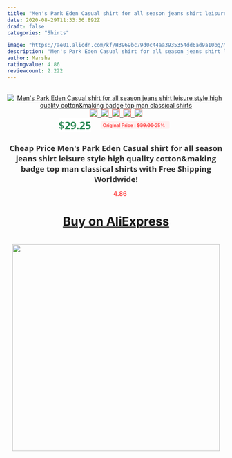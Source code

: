 ```yaml
---
title: "Men's Park Eden Casual shirt for all season jeans shirt leisure style high quality cotton&making badge top man classical shirts"
date: 2020-08-29T11:33:36.892Z
draft: false
categories: "Shirts"

image: "https://ae01.alicdn.com/kf/H3969bc79d0c44aa3935354dd6ad9a10bg/Men-s-Park-Eden-Casual-shirt-for-all-season-jeans-shirt-leisure-style-high-quality-cotton.jpg"
description: "Men's Park Eden Casual shirt for all season jeans shirt leisure style high quality cotton&making badge top man classical shirts"
author: Marsha
ratingvalue: 4.86
reviewcount: 2.222
---
```

<br>
<div style="text-align: center;">
<a href="https://s.click.aliexpress.com/e/_AL1FRP" target="_blank" rel="nofollow noopener noreferrer"><img alt="Men's Park Eden Casual shirt for all season jeans shirt leisure style high quality cotton&making badge top man classical shirts" class="magnifier-image" src="https://ae01.alicdn.com/kf/H3969bc79d0c44aa3935354dd6ad9a10bg/Men-s-Park-Eden-Casual-shirt-for-all-season-jeans-shirt-leisure-style-high-quality-cotton.jpg_640x640.jpg">
<br>
<img style="border:1px solid salmon" src="https://ae01.alicdn.com/kf/H3969bc79d0c44aa3935354dd6ad9a10bg/Men-s-Park-Eden-Casual-shirt-for-all-season-jeans-shirt-leisure-style-high-quality-cotton.jpg_120x120.jpg">&nbsp;&nbsp;<img style="border:1px solid salmon" src="https://ae01.alicdn.com/kf/H656d398658c5444f84b30addd9d36749c/Men-s-Park-Eden-Casual-shirt-for-all-season-jeans-shirt-leisure-style-high-quality-cotton.jpg_120x120.jpg">&nbsp;&nbsp;<img style="border:1px solid salmon" src="https://ae01.alicdn.com/kf/H3263d726f16844fd96076023d3e369afJ/Men-s-Park-Eden-Casual-shirt-for-all-season-jeans-shirt-leisure-style-high-quality-cotton.jpg_120x120.jpg">&nbsp;&nbsp;<img style="border:1px solid salmon" src="https://ae01.alicdn.com/kf/Hb184b97a1c904d7793a26271ad7b2b17o/Men-s-Park-Eden-Casual-shirt-for-all-season-jeans-shirt-leisure-style-high-quality-cotton.jpg_120x120.jpg">&nbsp;&nbsp;<img style="border:1px solid salmon" src="https://ae01.alicdn.com/kf/H23e006bcdd814402bd14638c723a8b5cE/Men-s-Park-Eden-Casual-shirt-for-all-season-jeans-shirt-leisure-style-high-quality-cotton.jpg_120x120.jpg"></a></div><br0>
<div style="text-align: center;"><span style="background-color: white; border: 0px; box-sizing: border-box; color: seagreen; display: inline-block; font-family: &quot;open sans&quot; , &quot;arial&quot; , &quot;helvetica&quot; , sans-serif , &quot;heiti&quot;; font-size: 24px; font-stretch: inherit; font-weight: 700; line-height: inherit; margin: 0px 10px 0px 0px; padding: 0px; vertical-align: middle;">$29.25 </span>
<span style="background: rgb(255 , 241 , 241); border-radius: 3px; border: 0px; box-sizing: border-box; color: #ff4747; display: inline-block; font-family: inherit; font-size: 12px; font-stretch: inherit; font-style: inherit; font-variant: inherit; font-weight: 600; line-height: inherit; margin: 0px; padding: 2px 5px; transform: scale(0.9); vertical-align: middle;">Original Price : <b style="text-decoration: line-through;">$39.00 </b> 25%&nbsp;&nbsp;</span></div>
<h1 style="color: #333333; display: inline-block; font-family: &quot;open sans&quot; , &quot;arial&quot; , &quot;helvetica&quot; , sans-serif , &quot;heiti&quot;; font-size: 18px; font-stretch: inherit; font-weight: 700; text-align: center;">Cheap Price Men's Park Eden Casual shirt for all season jeans shirt leisure style high quality cotton&making badge top man classical shirts with Free Shipping Worldwide!</h1>
<div style="color: #ff4747; text-align: center;">
<img src="https://4.bp.blogspot.com/-M0ZcTcb-5uY/XleCXlxnR4I/AAAAAAAAAEc/OrjgMkXV1oMQFaCRZj5HQwOCBcu3w1FegCPcBGAYYCw/s1600/star.png" style="height: 15px;">&nbsp;<b>4.86</b></div>
<div class="button_cont" align="center"><a class="buynow_a" href="https://s.click.aliexpress.com/e/_AL1FRP" target="_blank" rel="nofollow noopener noreferrer"><H1>Buy on AliExpress</H1></a></div><br>
<div class="separator" style="clear: both; text-align: center;">
<img src="https://lh3.googleusercontent.com/-pTy5HemUv9M/XlePHvY0dAI/AAAAAAAAAE4/0nX5iRUoIWY8eMW9Dpxeirr157OZliDIgCLcBGAsYHQ/s1600/badge.gif" width="480">
</div>
